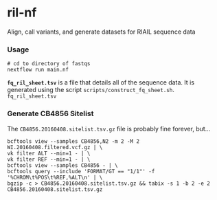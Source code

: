 # ril-nf

Align, call variants, and generate datasets for RIAIL sequence data

### Usage

```
# cd to directory of fastqs
nextflow run main.nf
```

__`fq_ril_sheet.tsv`__ is a file that details all of the sequence data. It is generated using the script `scripts/construct_fq_sheet.sh`. `fq_ril_sheet.tsv`

### Generate CB4856 Sitelist

The `CB4856.20160408.sitelist.tsv.gz` file is probably fine forever, but...

```
bcftools view --samples CB4856,N2 -m 2 -M 2 WI.20160408.filtered.vcf.gz | \
vk filter ALT --min=1 - | \
vk filter REF --min=1 - | \
bcftools view --samples CB4856 - | \
bcftools query --include 'FORMAT/GT == "1/1"' -f '%CHROM\t%POS\t%REF,%ALT\n' | \
bgzip -c > CB4856.20160408.sitelist.tsv.gz && tabix -s 1 -b 2 -e 2 CB4856.20160408.sitelist.tsv.gz
```
